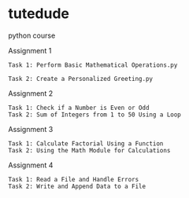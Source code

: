 # tutedude
python course

Assignment 1 

    Task 1: Perform Basic Mathematical Operations.py

    Task 2: Create a Personalized Greeting.py

Assignment 2

    Task 1: Check if a Number is Even or Odd
    Task 2: Sum of Integers from 1 to 50 Using a Loop

Assignment 3

    Task 1: Calculate Factorial Using a Function 
    Task 2: Using the Math Module for Calculations

Assignment 4

    Task 1: Read a File and Handle Errors 
    Task 2: Write and Append Data to a File
